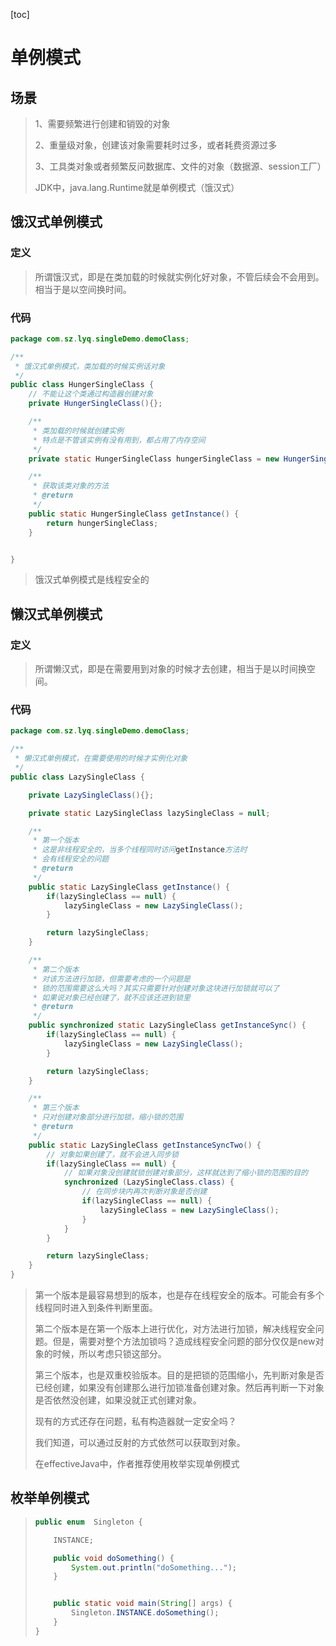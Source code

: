 [toc]

# 单例模式

## 场景

> 1、需要频繁进行创建和销毁的对象
>
> 2、重量级对象，创建该对象需要耗时过多，或者耗费资源过多
>
> 3、工具类对象或者频繁反问数据库、文件的对象（数据源、session工厂）
>
> JDK中，java.lang.Runtime就是单例模式（饿汉式）

## 饿汉式单例模式

### 定义

> 所谓饿汉式，即是在类加载的时候就实例化好对象，不管后续会不会用到。相当于是以空间换时间。

### 代码

```java
package com.sz.lyq.singleDemo.demoClass;

/**
 * 饿汉式单例模式，类加载的时候实例话对象
 */
public class HungerSingleClass {
    // 不能让这个类通过构造器创建对象
    private HungerSingleClass(){};

    /**
     * 类加载的时候就创建实例
     * 特点是不管该实例有没有用到，都占用了内存空间
     */
    private static HungerSingleClass hungerSingleClass = new HungerSingleClass();

    /**
     * 获取该类对象的方法
     * @return
     */
    public static HungerSingleClass getInstance() {
        return hungerSingleClass;
    }


}
```

> 饿汉式单例模式是线程安全的

## 懒汉式单例模式

### 定义

> 所谓懒汉式，即是在需要用到对象的时候才去创建，相当于是以时间换空间。

### 代码

```java
package com.sz.lyq.singleDemo.demoClass;

/**
 * 懒汉式单例模式，在需要使用的时候才实例化对象
 */
public class LazySingleClass {

    private LazySingleClass(){};

    private static LazySingleClass lazySingleClass = null;

    /**
     * 第一个版本
     * 这是非线程安全的，当多个线程同时访问getInstance方法时
     * 会有线程安全的问题
     * @return
     */
    public static LazySingleClass getInstance() {
        if(lazySingleClass == null) {
            lazySingleClass = new LazySingleClass();
        }

        return lazySingleClass;
    }

    /**
     * 第二个版本
     * 对该方法进行加锁，但需要考虑的一个问题是
     * 锁的范围需要这么大吗？其实只需要针对创建对象这块进行加锁就可以了
     * 如果说对象已经创建了，就不应该还进到锁里
     * @return
     */
    public synchronized static LazySingleClass getInstanceSync() {
        if(lazySingleClass == null) {
            lazySingleClass = new LazySingleClass();
        }

        return lazySingleClass;
    }

    /**
     * 第三个版本
     * 只对创建对象部分进行加锁，缩小锁的范围
     * @return
     */
    public static LazySingleClass getInstanceSyncTwo() {
        // 对象如果创建了，就不会进入同步锁
        if(lazySingleClass == null) {
            // 如果对象没创建就锁创建对象部分，这样就达到了缩小锁的范围的目的
            synchronized (LazySingleClass.class) {
                // 在同步块内再次判断对象是否创建
                if(lazySingleClass == null) {
                    lazySingleClass = new LazySingleClass();
                }
            }
        }

        return lazySingleClass;
    }
}
```

> 第一个版本是最容易想到的版本，也是存在线程安全的版本。可能会有多个线程同时进入到条件判断里面。
>
> 第二个版本是在第一个版本上进行优化，对方法进行加锁，解决线程安全问题。但是，需要对整个方法加锁吗？造成线程安全问题的部分仅仅是new对象的时候，所以考虑只锁这部分。
>
> 第三个版本，也是双重校验版本。目的是把锁的范围缩小，先判断对象是否已经创建，如果没有创建那么进行加锁准备创建对象。然后再判断一下对象是否依然没创建，如果没就正式创建对象。
>
> 现有的方式还存在问题，私有构造器就一定安全吗？
>
> 我们知道，可以通过反射的方式依然可以获取到对象。
>
> 在effectiveJava中，作者推荐使用枚举实现单例模式

## 枚举单例模式

> ```java
> public enum  Singleton {
> 
>     INSTANCE;
> 
>     public void doSomething() {
>         System.out.println("doSomething...");
>     }
> 
> 
>     public static void main(String[] args) {
>         Singleton.INSTANCE.doSomething();
>     }
> }
> ```


